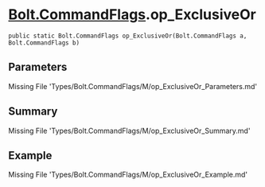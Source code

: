 # [Bolt.CommandFlags](Types/Bolt.CommandFlags.md).op_ExclusiveOr
`public static Bolt.CommandFlags op_ExclusiveOr(Bolt.CommandFlags a, Bolt.CommandFlags b)`
## Parameters
Missing File 'Types/Bolt.CommandFlags/M/op_ExclusiveOr_Parameters.md'
## Summary
Missing File 'Types/Bolt.CommandFlags/M/op_ExclusiveOr_Summary.md'
## Example
Missing File 'Types/Bolt.CommandFlags/M/op_ExclusiveOr_Example.md'
